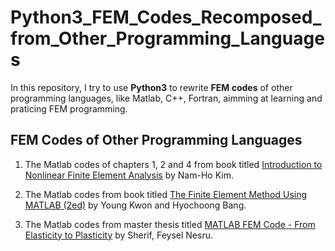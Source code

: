 # Python3_FEM_Codes_Recomposed_from_Other_Programming_Languages

In this repository, I try to use **Python3** to rewrite **FEM codes** of other programming languages, like Matlab, C++, Fortran, aimming at learning and praticing FEM programming.

## FEM Codes of Other Programming Languages

1. The Matlab codes of chapters 1, 2 and 4 from book titled [Introduction to Nonlinear Finite Element Analysis](https://link.springer.com/book/10.1007/978-1-4419-1746-1#about) by Nam-Ho Kim.

2. The Matlab codes from book titled [The Finite Element Method Using MATLAB (2ed)](https://www.mathworks.com/academia/books/the-finite-element-method-using-matlab-kwon.html?s_tid=books-seo-redirect) by Young Kwon and Hyochoong Bang.

3. The Matlab codes from  master thesis titled [MATLAB FEM Code - From Elasticity to Plasticity](http://pdfs.semanticscholar.org/b187/ce0bbf1efdd4bcf314de76644765efe5d092.pdf) by Sherif, Feysel Nesru.
